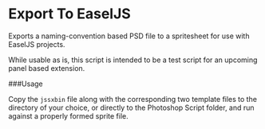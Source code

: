 # Export To EaselJS

Exports a naming-convention based PSD file to a spritesheet for use with EaselJS projects.

While usable as is, this script is intended to be a test script for an upcoming panel based extension.

###Usage

Copy the `jssxbin` file along with the corresponding two template files to the directory of your choice, or directly to the Photoshop Script folder, and run against a properly formed sprite file.

